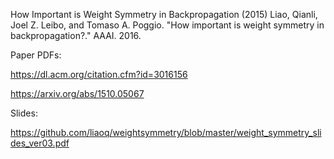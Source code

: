 How Important is Weight Symmetry in Backpropagation (2015) Liao, Qianli, Joel Z. Leibo, and Tomaso A. Poggio. "How important is weight symmetry in backpropagation?." AAAI. 2016.

Paper PDFs:

https://dl.acm.org/citation.cfm?id=3016156

https://arxiv.org/abs/1510.05067

Slides:

https://github.com/liaoq/weightsymmetry/blob/master/weight_symmetry_slides_ver03.pdf

